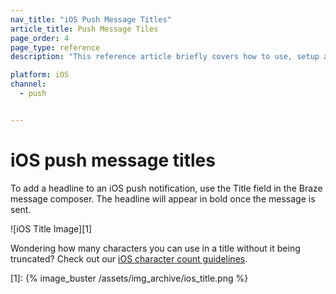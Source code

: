 ```yaml
---
nav_title: "iOS Push Message Titles"
article_title: Push Message Tiles
page_order: 4
page_type: reference
description: "This reference article briefly covers how to use, setup and implement iOS Push Message Tiles."

platform: iOS
channel:
  - push


---
```


# iOS push message titles

To add a headline to an iOS push notification, use the Title field in the Braze message composer. The headline will appear in bold once the message is sent.

![iOS Title Image][1]

Wondering how many characters you can use in a title without it being truncated? Check out our [iOS character count guidelines]({{site.baseurl}}/user_guide/message_building_by_channel/push/ios/rich_notifications/#character-count).


[1]: {% image_buster /assets/img_archive/ios_title.png %}
